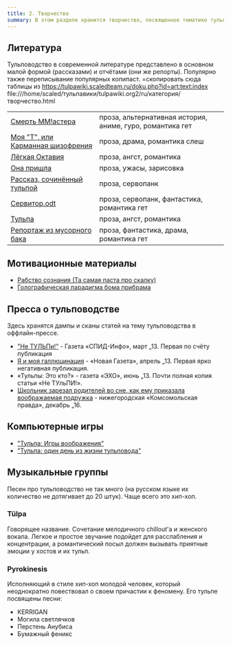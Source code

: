 ```yaml
---
title: 2. Творчество
summary: В этом разделе хранится творчество, посвященное тематике тульповодства
---
```


## Литература
Тульповодство в современной литературе представлено в основном малой формой (рассказами) и отчётами (они же репорты). Популярно также переписывание популярных копипаст.
=скопировать сюда таблицы из https://tulpawiki.scaledteam.ru/doku.php?id=art:text:index
file:///home/scaled/тульпавики/tulpawiki.org2/ru/категория/творчество.html 

|||
|---|---|
|[Смерть ММ!астера](/creativity/смерть_мастера) 	| 	проза, альтернативная история, аниме, гуро, романтика гет|
|[Моя "Т", или Карманная шизофрения](/creativity/moyat) 	| 	проза, драма, романтика слеш|
|[Лёгкая Октавия](/creativity/light_octavia) 	| 	проза, ангст, романтика|
|[Она пришла](/creativity/onaprishla) 	| 	проза, ужасы, зарисовка|
|[Рассказ, сочинённый тульпой](/creativity/рассказ_сочинённый_тульпой) 	| 	проза, сервопанк|
|[Сервитор.odt](/creativity/servitor_odt) 	| 	проза, сервопанк, фантастика, романтика гет|
|[Тульпа](/creativity/tulpa_story) 	| 	проза, ангст, романтика|
|[Репортаж из мусорного бака](/creativity/репортаж_из_мусорного_бака) 	| 	проза, фантастика, драма, романтика гет|


## Мотивационные материалы
* [Рабство сознания (Та самая паста про скалку)](/creativity/рабство_сознания_паста_про_скалку)
* [Голографическая парадигма бома прибрама](/creativity/голографическая_парадигма_бома_прибрама)

## Пресса о тульповодстве
Здесь хранятся дампы и сканы статей на тему тульповодства в оффлайн-прессе.
* ["Не ТУЛЬПи!"](/creativity/не_тульпи) - Газета «СПИД-Инфо», март „13. Первая по счёту публикация 
* [Я и моя галлюцинация](/creativity/я_и_моя_галлюцинация) - «Новая Газета», апрель „13. Первая ярко негативная публикация. 
* «Тульпы: Это кто?» - газета «ЭХО», июнь „13. Почти полная копия статьи «Не ТУльПИ!».
* [Школьник зарезал родителей во сне, как ему приказала воображаемая подружка](/creativity/lownovgorodscrazyscholar) - нижегородская «Комсомольская правда», декабрь „16.

## Компьютерные игры
* ["Тульпа: Игры воображения"](/creativity/tulpa_imagination_games)
* ["Тульпа: один день из жизни тульповода"](/creativity/tulpa_a_day_in_the_life)

## Музыкальные группы
Песен про тульповодство не так много (на русском языке их количество не дотягивает до 20 штук). Чаще всего это хип-хоп.

### Tülpa
Говорящее название. Сочетание мелодичного chillout'а и женского вокала. Легкое и простое звучание подойдет для расслабления и концентрации, а романтический посыл должен вызывать приятные эмоции у хостов и их тульп.

### Pyrokinesis
Исполняющий в стиле хип-хоп молодой человек, который неоднократно повествовал о своем причастии к феномену. Его тульпе посвящены песни:
* KERRIGAN
* Могила светлячков
* Перстень Анубиса
* Бумажный феникс
